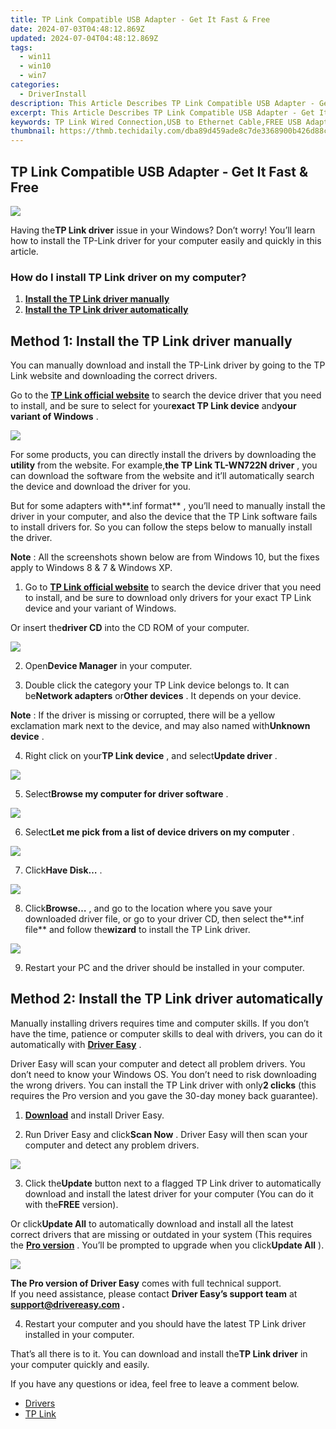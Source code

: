 ```yaml
---
title: TP Link Compatible USB Adapter - Get It Fast & Free
date: 2024-07-03T04:48:12.869Z
updated: 2024-07-04T04:48:12.869Z
tags:
  - win11
  - win10
  - win7
categories:
  - DriverInstall
description: This Article Describes TP Link Compatible USB Adapter - Get It Fast & Free
excerpt: This Article Describes TP Link Compatible USB Adapter - Get It Fast & Free
keywords: TP Link Wired Connection,USB to Ethernet Cable,FREE USB Adapter Offer,Compatible USB Ethernet Connector,Fast Internet Connection via USB,Get TP Link USB Adapter Now,No Installation Required USB Ethernet Device
thumbnail: https://thmb.techidaily.com/dba89d459ade8c7de3368900b426d88c278b90eb374e6b587ae53e82dd50d862.jpg
---
```


## TP Link Compatible USB Adapter - Get It Fast & Free

![](https://images.drivereasy.com/wp-content/uploads/2018/03/img_5aaf6837773c1.jpg)

 Having the**TP Link driver** issue in your Windows? Don’t worry! You’ll learn how to install the TP-Link driver for your computer easily and quickly in this article.

### How do I install TP Link driver on my computer?

1. [**Install the TP Link driver manually**](#Way1)
2. [**Install the TP Link driver automatically**](#Way2)

## **Method 1: Install the TP Link driver manually**

 You can manually download and install the TP-Link driver by going to the TP Link website and downloading the correct drivers.

 Go to the **[TP Link official website](https://www.tp-link.com/us/support/download-center)**  to search the device driver that you need to install, and be sure to select for your**exact TP Link device** and**your variant of Windows** .

![](https://images.drivereasy.com/wp-content/uploads/2018/03/img_5aaf6902c6797.jpg)

 For some products, you can directly install the drivers by downloading the **utility**  from the website. For example,**the TP Link TL-WN722N driver** , you can download the software from the website and it’ll automatically search the device and download the driver for you.

 But for some adapters with**.inf format** , you’ll need to manually install the driver in your computer, and also the device that the TP Link software fails to install drivers for. So you can follow the steps below to manually install the driver.

**Note** : All the screenshots shown below are from Windows 10, but the fixes apply to Windows 8 & 7 & Windows XP.

 1) Go to **[TP Link official website](https://www.tp-link.com/us/support/download-center)**  to search the device driver that you need to install, and be sure to download only drivers for your exact TP Link device and your variant of Windows.

 Or insert the**driver CD** into the CD ROM of your computer.

![](https://images.drivereasy.com/wp-content/uploads/2018/03/img_5aaf6941165ea.jpg)

 2) Open**Device Manager** in your computer.

 3) Double click the category your TP Link device belongs to. It can be**Network adapters** or**Other devices** . It depends on your device.

**Note** : If the driver is missing or corrupted, there will be a yellow exclamation mark next to the device, and may also named with**Unknown device** .

 4) Right click on your**TP Link device** , and select**Update driver** .

![](https://images.drivereasy.com/wp-content/uploads/2018/03/img_5aaf6be554ed4.png)

 5) Select**Browse my computer for driver software** .

![](https://images.drivereasy.com/wp-content/uploads/2018/03/img_5aaf6c11ca610.png)

 6) Select**Let me pick from a list of device drivers on my computer** .

![](https://images.drivereasy.com/wp-content/uploads/2018/03/img_5aaf6c2d3cfef.png)

 7) Click**Have Disk…** .

![](https://images.drivereasy.com/wp-content/uploads/2018/03/img_5aaf6c55eb41f.png)

 8) Click**Browse…** , and go to the location where you save your downloaded driver file, or go to your driver CD, then select the**.inf file** and follow the**wizard** to install the TP Link driver.

![](https://images.drivereasy.com/wp-content/uploads/2018/03/img_5aaf6c7fd82de.png)

9) Restart your PC and the driver should be installed in your computer.

## **Method 2: Install the TP Link driver automatically**

 Manually installing drivers requires time and computer skills. If you don’t have the time, patience or computer skills to deal with drivers, you can do it automatically with **[Driver Easy](https://tools.techidaily.com/drivereasy/download/)**  .

 Driver Easy will scan your computer and detect all problem drivers. You don’t need to know your Windows OS. You don’t need to risk downloading the wrong drivers. You can install the TP Link driver with only**2 clicks** (this requires the Pro version and you gave the 30-day money back guarantee).

 1) **[Download](https://tools.techidaily.com/drivereasy/download/)**  and install Driver Easy.

 2) Run Driver Easy and click**Scan Now** . Driver Easy will then scan your computer and detect any problem drivers.

![](https://images.drivereasy.com/wp-content/uploads/2018/03/img_5aaf64dfd0186.png)

 3) Click the**Update** button next to a flagged TP Link driver to automatically download and install the latest driver for your computer (You can do it with the**FREE** version).

 Or click**Update All** to automatically download and install all the latest correct drivers that are missing or outdated in your system (This requires the **[Pro version](https://tools.techidaily.com/drivereasy/download/)**  . You’ll be prompted to upgrade when you click**Update All** ).

![](https://images.drivereasy.com/wp-content/uploads/2018/03/img_5aaf668c997a8.jpg)

**The Pro version of Driver Easy** comes with full technical support.  
 If you need assistance, please contact **Driver Easy’s support team** at **[support@drivereasy.com](mailto:support@drivereasy.com) .**

 4) Restart your computer and you should have the latest TP Link driver installed in your computer.

 That’s all there is to it. You can download and install the**TP Link driver** in your computer quickly and easily.

If you have any questions or idea, feel free to leave a comment below.

* [Drivers](https://tools.techidaily.com/drivereasy/download/)
* [TP Link](https://store.drivereasy.com/order/cart.php?PRODS=4731822&QTY=1&AFFILIATE=108875)

<ins class="adsbygoogle"
     style="display:block"
     data-ad-format="autorelaxed"
     data-ad-client="ca-pub-7571918770474297"
     data-ad-slot="1223367746"></ins>



<ins class="adsbygoogle"
     style="display:block"
     data-ad-client="ca-pub-7571918770474297"
     data-ad-slot="8358498916"
     data-ad-format="auto"
     data-full-width-responsive="true"></ins>


